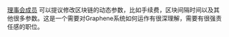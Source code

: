 [理事会成员](introduction/committee) 可以提议修改区块链的动态参数，比如手续费，区块间隔时间以及其他很多参数。这是一个需要对Graphene系统如何运作有很深理解，需要有很强责任感的职位。